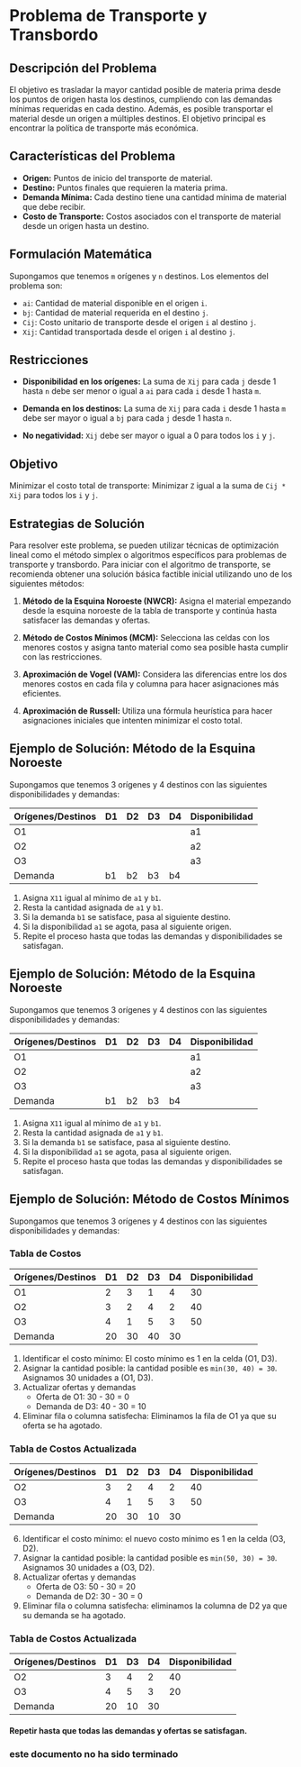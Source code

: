 # Problema de Transporte y Transbordo

## Descripción del Problema

El objetivo es trasladar la mayor cantidad posible de materia prima desde los puntos de origen hasta los destinos, cumpliendo con las demandas mínimas requeridas en cada destino. Además, es posible transportar el material desde un origen a múltiples destinos. El objetivo principal es encontrar la política de transporte más económica.

## Características del Problema

- **Origen:** Puntos de inicio del transporte de material.
- **Destino:** Puntos finales que requieren la materia prima.
- **Demanda Mínima:** Cada destino tiene una cantidad mínima de material que debe recibir.
- **Costo de Transporte:** Costos asociados con el transporte de material desde un origen hasta un destino.

## Formulación Matemática

Supongamos que tenemos `m` orígenes y `n` destinos. Los elementos del problema son:

- `ai`: Cantidad de material disponible en el origen `i`.
- `bj`: Cantidad de material requerida en el destino `j`.
- `Cij`: Costo unitario de transporte desde el origen `i` al destino `j`.
- `Xij`: Cantidad transportada desde el origen `i` al destino `j`.

## Restricciones

- **Disponibilidad en los orígenes:** La suma de `Xij` para cada `j` desde 1 hasta `n` debe ser menor o igual a `ai` para cada `i` desde 1 hasta `m`.
  
- **Demanda en los destinos:** La suma de `Xij` para cada `i` desde 1 hasta `m` debe ser mayor o igual a `bj` para cada `j` desde 1 hasta `n`.
  
- **No negatividad:** `Xij` debe ser mayor o igual a 0 para todos los `i` y `j`.

## Objetivo

Minimizar el costo total de transporte: Minimizar `Z` igual a la suma de `Cij * Xij` para todos los `i` y `j`.

## Estrategias de Solución

Para resolver este problema, se pueden utilizar técnicas de optimización lineal como el método simplex o algoritmos específicos para problemas de transporte y transbordo. Para iniciar con el algoritmo de transporte, se recomienda obtener una solución básica factible inicial utilizando uno de los siguientes métodos:

1. **Método de la Esquina Noroeste (NWCR):** 
   Asigna el material empezando desde la esquina noroeste de la tabla de transporte y continúa hasta satisfacer las demandas y ofertas.

2. **Método de Costos Mínimos (MCM):** 
   Selecciona las celdas con los menores costos y asigna tanto material como sea posible hasta cumplir con las restricciones.

3. **Aproximación de Vogel (VAM):** 
   Considera las diferencias entre los dos menores costos en cada fila y columna para hacer asignaciones más eficientes.

4. **Aproximación de Russell:**
   Utiliza una fórmula heurística para hacer asignaciones iniciales que intenten minimizar el costo total.

## Ejemplo de Solución: Método de la Esquina Noroeste

Supongamos que tenemos 3 orígenes y 4 destinos con las siguientes disponibilidades y demandas:

| Orígenes/Destinos | D1 | D2 | D3 | D4 | Disponibilidad |
|-------------------|----|----|----|----|----------------|
| O1                |    |    |    |    | a1             |
| O2                |    |    |    |    | a2             |
| O3                |    |    |    |    | a3             |
| Demanda           | b1 | b2 | b3 | b4 |                |

1. Asigna `X11` igual al mínimo de `a1` y `b1`.
2. Resta la cantidad asignada de `a1` y `b1`.
3. Si la demanda `b1` se satisface, pasa al siguiente destino.
4. Si la disponibilidad `a1` se agota, pasa al siguiente origen.
5. Repite el proceso hasta que todas las demandas y disponibilidades se satisfagan.
  
## Ejemplo de Solución: Método de la Esquina Noroeste

Supongamos que tenemos 3 orígenes y 4 destinos con las siguientes disponibilidades y demandas:

| Orígenes/Destinos | D1 | D2 | D3 | D4 | Disponibilidad |
|-------------------|----|----|----|----|----------------|
| O1                |    |    |    |    | a1             |
| O2                |    |    |    |    | a2             |
| O3                |    |    |    |    | a3             |
| Demanda           | b1 | b2 | b3 | b4 |                |

1. Asigna `X11` igual al mínimo de `a1` y `b1`.
2. Resta la cantidad asignada de `a1` y `b1`.
3. Si la demanda `b1` se satisface, pasa al siguiente destino.
4. Si la disponibilidad `a1` se agota, pasa al siguiente origen.
5. Repite el proceso hasta que todas las demandas y disponibilidades se satisfagan.
  
## Ejemplo de Solución: Método de Costos Mínimos

Supongamos que tenemos 3 orígenes y 4 destinos con las siguientes disponibilidades y demandas:

### Tabla de Costos
| Orígenes/Destinos | D1 | D2 | D3 | D4 | Disponibilidad |
|-------------------|----|----|----|----|----------------|
| O1                | 2  | 3  | 1  | 4  | 30             |
| O2                | 3  | 2  | 4  | 2  | 40             |
| O3                | 4  | 1  | 5  | 3  | 50             |
| Demanda           | 20 | 30 | 40 | 30 |                |

1. Identificar el costo mínimo: El costo mínimo es 1 en la celda (O1, D3).
2. Asignar la cantidad posible: la cantidad posible es `min(30, 40) = 30`. Asignamos 30 unidades a (O1, D3).
3. Actualizar ofertas y demandas
   - Oferta de O1: 30 - 30 = 0
   - Demanda de D3: 40 - 30 = 10
4. Eliminar fila o columna satisfecha: Eliminamos la fila de O1 ya que su oferta se ha agotado.

### Tabla de Costos Actualizada
| Orígenes/Destinos | D1 | D2 | D3 | D4 | Disponibilidad |
|-------------------|----|----|----|----|----------------|
| O2                | 3  | 2  | 4  | 2  | 40             |
| O3                | 4  | 1  | 5  | 3  | 50             |
| Demanda           | 20 | 30 | 10 | 30 |                |

6. Identificar el costo mínimo: el nuevo costo mínimo es 1 en la celda (O3, D2).
7. Asignar la cantidad posible: la cantidad posible es `min(50, 30) = 30`. Asignamos 30 unidades a (O3, D2).
8. Actualizar ofertas y demandas
   - Oferta de O3: 50 - 30 = 20
   - Demanda de D2: 30 - 30 = 0
9. Eliminar fila o columna satisfecha: eliminamos la columna de D2 ya que su demanda se ha agotado.

### Tabla de Costos Actualizada
| Orígenes/Destinos | D1 | D3 | D4 | Disponibilidad |
|-------------------|----|----|----|----------------|
| O2                | 3  | 4  | 2  | 40             |
| O3                | 4  | 5  | 3  | 20             |
| Demanda           | 20 | 10 | 30 |                |

#### Repetir hasta que todas las demandas y ofertas se satisfagan.

### este documento no ha sido terminado